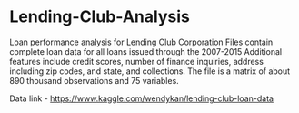 # Lending-Club-Analysis

Loan performance analysis for Lending Club Corporation
Files contain complete loan data for all loans issued through the 2007-2015
Additional features include credit scores, number of finance inquiries, address including zip codes, and state, and collections. 
The file is a matrix of about 890 thousand observations and 75 variables.

Data link - https://www.kaggle.com/wendykan/lending-club-loan-data
